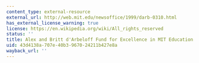 ```yaml
---
content_type: external-resource
external_url: http://web.mit.edu/newsoffice/1999/darb-0310.html
has_external_license_warning: true
license: https://en.wikipedia.org/wiki/All_rights_reserved
status: ''
title: Alex and Britt d'Arbeloff Fund for Excellence in MIT Education
uid: 43d4138a-707e-40b3-9670-24211b427e8a
wayback_url: ''
---
```

